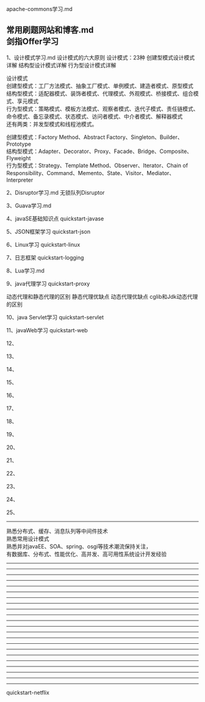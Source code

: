   
apache-commons学习.md  

常用刷题网站和博客.md  
    剑指Offer学习  
---------------------------------------------------------------------------------------------------------------------  
  
  
1、设计模式学习.md
设计模式的六大原则
设计模式：23种
创建型模式设计模式详解
结构型设计模式详解
行为型设计模式详解  

设计模式  
创建型模式：工厂方法模式、抽象工厂模式、单例模式、建造者模式、原型模式  
结构型模式：适配器模式、装饰者模式、代理模式、外观模式、桥接模式、组合模式、享元模式  
行为型模式：策略模式、模板方法模式、观察者模式、迭代子模式、责任链模式、命令模式、备忘录模式、状态模式、访问者模式、中介者模式、解释器模式  
还有两类：并发型模式和线程池模式。  
  
创建型模式：Factory Method、Abstract Factory、Singleton、Builder、Prototype  
结构型模式：Adapter、Decorator、Proxy、Facade、Bridge、Composite、Flyweight  
行为型模式：Strategy、Template Method、Observer、Iterator、Chain of Responsibility、Command、Memento、State、Visitor、Mediator、Interpreter  
  
  
2、Disruptor学习.md
无锁队列Disruptor  
  
  
3、Guava学习.md  
  
  
4、javaSE基础知识点
quickstart-javase  
  
  
5、JSON框架学习
quickstart-json  
  
  
6、Linux学习
quickstart-linux  
  
  
7、日志框架
quickstart-logging  
  
  
8、Lua学习.md  
  
  
9、java代理学习
quickstart-proxy

动态代理和静态代理的区别
静态代理优缺点
动态代理优缺点
cglib和Jdk动态代理的区别  
  
  
10、java Servlet学习
quickstart-servlet  
  
  
11、javaWeb学习
quickstart-web  
  
  
12、  
  
  
13、  
  
  
14、  
  
  
15、  
  
  
16、  
  
  
17、  
  
  
18、  
  
  
19、  
  
  
20、  
  
  
21、  
  
  
22、  
  
  
23、  
  
  
24、  
  
  
25、  
  
  
  
  
  
---------------------------------------------------------------------------------------------------------------------  
熟悉分布式、缓存、消息队列等中间件技术  
熟悉常用设计模式  
熟悉并对javaEE、SOA、spring、osgi等技术潮流保持关注，  
有数据库、分布式、性能优化、高并发、高可用性系统设计开发经验  
  
  
  
---------------------------------------------------------------------------------------------------------------------  
  
---------------------------------------------------------------------------------------------------------------------  
  
---------------------------------------------------------------------------------------------------------------------  
  
---------------------------------------------------------------------------------------------------------------------  
  
---------------------------------------------------------------------------------------------------------------------  
  
---------------------------------------------------------------------------------------------------------------------  
  
---------------------------------------------------------------------------------------------------------------------  
  
---------------------------------------------------------------------------------------------------------------------  
  
---------------------------------------------------------------------------------------------------------------------  
  
---------------------------------------------------------------------------------------------------------------------  
  
---------------------------------------------------------------------------------------------------------------------  
  
---------------------------------------------------------------------------------------------------------------------  
  
---------------------------------------------------------------------------------------------------------------------  
  
---------------------------------------------------------------------------------------------------------------------  
  
---------------------------------------------------------------------------------------------------------------------  
  
---------------------------------------------------------------------------------------------------------------------  
  
---------------------------------------------------------------------------------------------------------------------  
  
---------------------------------------------------------------------------------------------------------------------  
  
---------------------------------------------------------------------------------------------------------------------  
  
---------------------------------------------------------------------------------------------------------------------  
  
---------------------------------------------------------------------------------------------------------------------  
  
---------------------------------------------------------------------------------------------------------------------  
  
  
  
  
  
  
  
quickstart-netflix  
  
  
  
  
  
  
  
  
  
  
  
